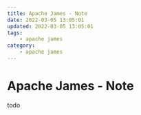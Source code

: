 ```yaml
---
title: Apache James - Note
date: 2022-03-05 13:05:01
updated: 2022-03-05 13:05:01
tags:
    - apache james
category: 
    - apache james
---
```


# Apache James - Note

todo